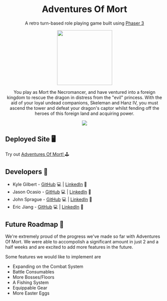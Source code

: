 <h1 align='center'> Adventures Of Mort</h1>

<p align='center'> A retro turn-based role playing game built using <a href='https://phaser.io/'> Phaser 3</a> </p>

<p align='center'> <img src='https://i.pinimg.com/originals/d5/37/dd/d537ddb99fe780da5c1b5d88b8ec38e1.png' width=175; height=175;'> </p> 
  
<p align='center'> You play as Mort the Necromancer, and have ventured into a foreign kingdom to rescue the dragon in distress from the "evil" princess. With the aid of your loyal undead companions, Skeleman and Hanz IV, you must ascend the tower and defeat your dragon's captor whilst fending off the heroes of this foreign land and acquiring power. </p>  
  
<p align='center'> <img src=https://s8.gifyu.com/images/10fps.gif> </p> 
 
## Deployed Site :desktop_computer:
  Try out <a href='https://group-10-game-dev.github.io/'> Adventures Of Mort! </a> :joystick:
  
## Developers :wrench:
  * Kyle Gilbert - [GitHub](https://github.com/gilbertkyle) :computer: | [LinkedIn](https://www.linkedin.com/in/kgb-87/) :handshake:
  * Jason Ocasio - [GitHub](https://github.com/B0xGhost) :computer: | [LinkedIn](https://www.linkedin.com/in/jasonjayocasio/) :handshake:
  * John Sprague - [GitHub](https://github.com/johnphilipsprague) :computer: | [LinkedIn](https://www.linkedin.com/in/johnphilipsprague/) :handshake:
  * Eric Jiang - [GitHub](https://github.com/ericyjiang) :computer: | [LinkedIn](https://www.linkedin.com/in/ericyjiang/) :handshake:
  
  
## Future Roadmap :crystal_ball:
  We're extremely proud of the progress we've made so far with Adventures Of Mort. We were able to accompolish a significant amount in just 2 and a half weeks and are excited to add more features in the future. 
  
  Some features we would like to implement are 
  * Expanding on the Combat System
  * Battle Consumables
  * More Bosses/Floors
  * A Fishing System
  * Equippable Gear
  * More Easter Eggs
